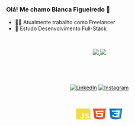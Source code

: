 
### Olá! Me chamo Bianca Figueiredo 🙋

- 👩‍💻 Atualmente trabalho como Freelancer
- 📖 Estudo Desenvolvimento Full-Stack

 ##
<br/>
<div align="center"> 
  <a href="https://github.com/devbia">
  <img width="380" src="https://github-readme-stats.vercel.app/api?username=devbia&show_icons=true&theme=dracula&include_all_commits=true&count_private=true"/>
  <img height="150" src="https://github-readme-stats.vercel.app/api/top-langs/?username=devbia&layout=compact&langs_count=7&theme=dracula"/>
</div>
<br/>
  
 ##
  
<div align="center"> 
  
  <br/>
  
[![LinkedIn](https://img.shields.io/badge/LinkedIn-0077B5?style=for-the-badge&logo=linkedin&logoColor=white)](https://www.linkedin.com/)
[![Instagram](https://img.shields.io/badge/Instagram-E4405F?style=for-the-badge&logo=instagram&logoColor=white)](https://www.instagram.com/bfigueiredoc)

</div>
</br>

<div align="center" style="display: inline_block"><br>
  <img align="center" alt="Bia-Js" height="30" width="40" src="https://raw.githubusercontent.com/devicons/devicon/master/icons/javascript/javascript-plain.svg">
  <img align="center" alt="Bia-HTML" height="30" width="40" src="https://raw.githubusercontent.com/devicons/devicon/master/icons/html5/html5-original.svg">
  <img align="center" alt="Bia-CSS" height="30" width="40" src="https://raw.githubusercontent.com/devicons/devicon/master/icons/css3/css3-original.svg">
</div>

  
